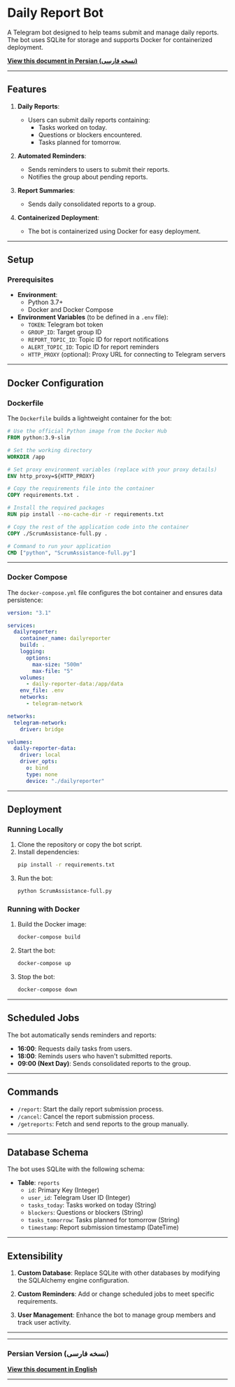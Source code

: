 
# Daily Report Bot

A Telegram bot designed to help teams submit and manage daily reports. The bot uses SQLite for storage and supports Docker for containerized deployment.

**[View this document in Persian (نسخه فارسی)](README_FA.md)**

---

## Features

1. **Daily Reports**:
   - Users can submit daily reports containing:
     - Tasks worked on today.
     - Questions or blockers encountered.
     - Tasks planned for tomorrow.

2. **Automated Reminders**:
   - Sends reminders to users to submit their reports.
   - Notifies the group about pending reports.

3. **Report Summaries**:
   - Sends daily consolidated reports to a group.

4. **Containerized Deployment**:
   - The bot is containerized using Docker for easy deployment.

---

## Setup

### Prerequisites

- **Environment**:
  - Python 3.7+
  - Docker and Docker Compose
- **Environment Variables** (to be defined in a `.env` file):
  - `TOKEN`: Telegram bot token
  - `GROUP_ID`: Target group ID
  - `REPORT_TOPIC_ID`: Topic ID for report notifications
  - `ALERT_TOPIC_ID`: Topic ID for report reminders
  - `HTTP_PROXY` (optional): Proxy URL for connecting to Telegram servers

---

## Docker Configuration

### Dockerfile

The `Dockerfile` builds a lightweight container for the bot:

```dockerfile
# Use the official Python image from the Docker Hub
FROM python:3.9-slim

# Set the working directory
WORKDIR /app

# Set proxy environment variables (replace with your proxy details)
ENV http_proxy=${HTTP_PROXY}

# Copy the requirements file into the container
COPY requirements.txt .

# Install the required packages
RUN pip install --no-cache-dir -r requirements.txt

# Copy the rest of the application code into the container
COPY ./ScrumAssistance-full.py .

# Command to run your application
CMD ["python", "ScrumAssistance-full.py"]
```

---

### Docker Compose

The `docker-compose.yml` file configures the bot container and ensures data persistence:

```yaml
version: "3.1"

services:
  dailyreporter:
    container_name: dailyreporter
    build: .
    logging:
      options:
        max-size: "500m"
        max-file: "5"
    volumes:
      - daily-reporter-data:/app/data
    env_file: .env
    networks:
      - telegram-network

networks:
  telegram-network:
    driver: bridge

volumes:
  daily-reporter-data:
    driver: local
    driver_opts:
      o: bind
      type: none
      device: "./dailyreporter"
```

---

## Deployment

### Running Locally

1. Clone the repository or copy the bot script.
2. Install dependencies:
   ```bash
   pip install -r requirements.txt
   ```
3. Run the bot:
   ```bash
   python ScrumAssistance-full.py
   ```

### Running with Docker

1. Build the Docker image:
   ```bash
   docker-compose build
   ```
2. Start the bot:
   ```bash
   docker-compose up
   ```
3. Stop the bot:
   ```bash
   docker-compose down
   ```

---

## Scheduled Jobs

The bot automatically sends reminders and reports:
- **16:00**: Requests daily tasks from users.
- **18:00**: Reminds users who haven't submitted reports.
- **09:00 (Next Day)**: Sends consolidated reports to the group.

---

## Commands

- `/report`: Start the daily report submission process.
- `/cancel`: Cancel the report submission process.
- `/getreports`: Fetch and send reports to the group manually.

---

## Database Schema

The bot uses SQLite with the following schema:

- **Table**: `reports`
  - `id`: Primary Key (Integer)
  - `user_id`: Telegram User ID (Integer)
  - `tasks_today`: Tasks worked on today (String)
  - `blockers`: Questions or blockers (String)
  - `tasks_tomorrow`: Tasks planned for tomorrow (String)
  - `timestamp`: Report submission timestamp (DateTime)

---

## Extensibility

1. **Custom Database**:
   Replace SQLite with other databases by modifying the SQLAlchemy engine configuration.

2. **Custom Reminders**:
   Add or change scheduled jobs to meet specific requirements.

3. **User Management**:
   Enhance the bot to manage group members and track user activity.

---

---

### Persian Version (نسخه فارسی)

**[View this document in English](README_FA.md)**

---

